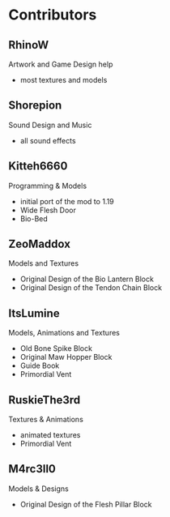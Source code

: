 # Contributors

## RhinoW

Artwork and Game Design help

- most textures and models

## Shorepion

Sound Design and Music

- all sound effects

## Kitteh6660

Programming & Models

- initial port of the mod to 1.19
- Wide Flesh Door
- Bio-Bed

## ZeoMaddox

Models and Textures

- Original Design of the Bio Lantern Block
- Original Design of the Tendon Chain Block

## ItsLumine

Models, Animations and Textures

- Old Bone Spike Block
- Original Maw Hopper Block
- Guide Book
- Primordial Vent

## RuskieThe3rd

Textures & Animations

- animated textures
- Primordial Vent

## M4rc3ll0

Models & Designs

- Original Design of the Flesh Pillar Block
